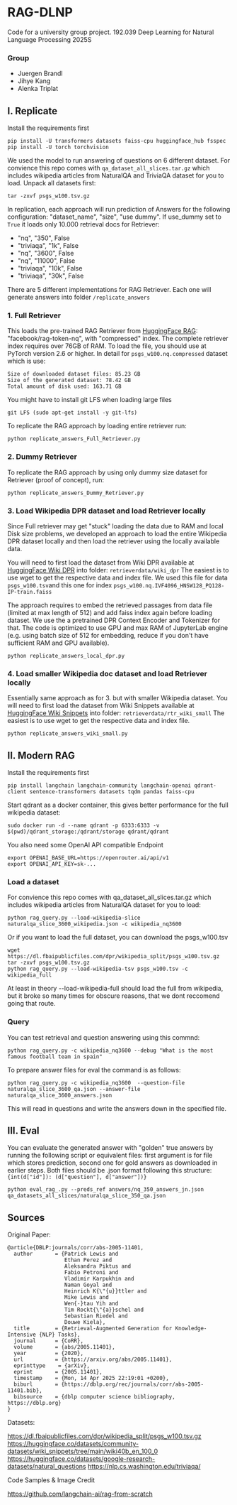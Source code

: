 # RAG-DLNP

Code for a university group project.
192.039 Deep Learning for Natural Language Processing
2025S

### Group

- Juergen Brandl 
- Jihye Kang 
- Alenka Triplat 

## I. Replicate

Install the requirements first

    pip install -U transformers datasets faiss-cpu huggingface_hub fsspec
    pip install -U torch torchvision

We used the model to run answering of questions on 6 different dataset. For convience this repo comes with `qa_dataset_all_slices.tar.gz` which includes wikipedia articles from NaturalQA and TriviaQA dataset for you to load. Unpack all datasets first:

    tar -zxvf psgs_w100.tsv.gz

In replication, each approach will run prediction of Answers for the following configuration: "dataset_name", "size", "use dummy". If use_dummy set to `True` it loads only 10.000 retrieval docs for Retriever:
- "nq", "350", False
- "triviaqa", "1k", False
- "nq", "3600", False
- "nq", "11000", False
- "triviaqa", "10k", False
- "triviaqa", "30k", False

There are 5 different implementations for RAG Retriever. Each one will generate answers into folder `/replicate_answers`

### 1. Full Retriever
This loads the pre-trained RAG Retriever from [HuggingFace RAG](https://github.com/huggingface/transformers/blob/main/src/transformers/models/rag/retrieval_rag.py): "facebook/rag-token-nq", with "compressed" index. The complete retriever index requires over 76GB of RAM. To load the file, you should use at PyTorch version 2.6 or higher.
In detail for `psgs_w100.nq.compressed` dataset which is use:

    Size of downloaded dataset files: 85.23 GB
    Size of the generated dataset: 78.42 GB
    Total amount of disk used: 163.71 GB

You might have to install git LFS when loading large files

    git LFS (sudo apt-get install -y git-lfs)

To replicate the RAG approach by loading entire retriever run:

    python replicate_answers_Full_Retriever.py

### 2. Dummy Retriever

To replicate the RAG approach by using only dummy size dataset for Retriever (proof of concept), run: 

    python replicate_answers_Dummy_Retriever.py

### 3. Load Wikipedia DPR dataset and load Retriever locally

Since Full retriever may get "stuck" loading the data due to RAM and local Disk size problems, we developed an approach to load the entire Wikipedia DPR dataset locally and then load the retriever using the locally available data.

You will need to first load the dataset from Wiki DPR available at [HuggingFace Wiki DPR](https://huggingface.co/datasets/facebook/wiki_dpr) into folder: `retrieverdata/wiki_dpr` The easiest is to use wget to get the respective data and index file. We used this file for data `psgs_w100.tsv`and this one for index `psgs_w100.nq.IVF4096_HNSW128_PQ128-IP-train.faiss`

The approach requires to embed the retrieved passages from data file (limited at max length of 512) and add faiss index again before loading dataset. We use the a pretrained DPR Context Encoder and Tokenizer for that. The code is optimized to use GPU and max RAM of JupyterLab engine (e.g. using batch size of 512 for embedding, reduce if you don't have sufficient RAM and GPU available).

    python replicate_answers_local_dpr.py

### 4. Load smaller Wikipedia doc dataset and load Retriever locally

Essentially same approach as for 3. but with smaller Wikipedia dataset. You will need to first load the dataset from Wiki Snippets available at [HuggingFace Wiki Snippets](https://huggingface.co/datasets/community-datasets/wiki_snippets) into folder: `retrieverdata/rtr_wiki_small` The easiest is to use wget to get the respective data and index file.

    python replicate_answers_wiki_small.py



## II. Modern RAG

Install the requirements first

    pip install langchain langchain-community langchain-openai qdrant-client sentence-transformers datasets tqdm pandas faiss-cpu

Start qdrant as a docker container, this gives better performance for the full wikipedia dataset:

    sudo docker run -d --name qdrant -p 6333:6333 -v $(pwd)/qdrant_storage:/qdrant/storage qdrant/qdrant

You also need some OpenAI API compatible Endpoint

    export OPENAI_BASE_URL=https://openrouter.ai/api/v1
    export OPENAI_API_KEY=sk-...

### Load a dataset

For convience this repo comes with qa_dataset_all_slices.tar.gz which includes wikipedia articles from NaturalQA dataset for you to load:

    python rag_query.py --load-wikipedia-slice naturalqa_slice_3600_wikipedia.json -c wikipedia_nq3600

Or if you want to load the full dataset, you can download the psgs_w100.tsv 

    wget https://dl.fbaipublicfiles.com/dpr/wikipedia_split/psgs_w100.tsv.gz 
    tar -zxvf psgs_w100.tsv.gz 
    python rag_query.py --load-wikipedia-tsv psgs_w100.tsv -c wikipedia_full

At least in theory --load-wikipedia-full should load the full from wikipedia, but it broke so many times for obscure reasons, that we dont reccomend going that route.

### Query

You can test retrieval and question answering using this commnd:

    python rag_query.py -c wikipedia_nq3600 --debug "What is the most famous football team in spain"

To prepare answer files for eval the command is as follows:

    python rag_query.py -c wikipedia_nq3600  --question-file naturalqa_slice_3600_qa.json --answer-file naturalqa_slice_3600_answers.json

This will read in questions and write the answers down in the specified file.

## III. Eval

You can evaluate the generated answer with "golden" true answers by running the following script or equivalent files: first argument is for file which stores prediction, second one for gold answers as downloaded in earlier steps. Both files should be .json format following this structure:  `{int(d["id"]): (d["question"], d["answer"])}`

    python eval_rag_.py --preds_ref answers/nq_350_answers_jn.json qa_datasets_all_slices/naturalqa_slice_350_qa.json


## Sources
Original Paper:

    @article{DBLP:journals/corr/abs-2005-11401,
      author       = {Patrick Lewis and
                      Ethan Perez and
                      Aleksandra Piktus and
                      Fabio Petroni and
                      Vladimir Karpukhin and
                      Naman Goyal and
                      Heinrich K{\"{u}}ttler and
                      Mike Lewis and
                      Wen{-}tau Yih and
                      Tim Rockt{\"{a}}schel and
                      Sebastian Riedel and
                      Douwe Kiela},
      title        = {Retrieval-Augmented Generation for Knowledge-Intensive {NLP} Tasks},
      journal      = {CoRR},
      volume       = {abs/2005.11401},
      year         = {2020},
      url          = {https://arxiv.org/abs/2005.11401},
      eprinttype    = {arXiv},
      eprint       = {2005.11401},
      timestamp    = {Mon, 14 Apr 2025 22:19:01 +0200},
      biburl       = {https://dblp.org/rec/journals/corr/abs-2005-11401.bib},
      bibsource    = {dblp computer science bibliography, https://dblp.org}
    }

Datasets:

https://dl.fbaipublicfiles.com/dpr/wikipedia_split/psgs_w100.tsv.gz
https://huggingface.co/datasets/community-datasets/wiki_snippets/tree/main/wiki40b_en_100_0
https://huggingface.co/datasets/google-research-datasets/natural_questions
https://nlp.cs.washington.edu/triviaqa/

Code Samples & Image Credit

https://github.com/langchain-ai/rag-from-scratch


